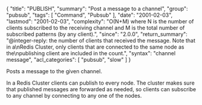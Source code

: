 {
  "title": "PUBLISH",
  "summary": "Post a message to a channel",
  "group": "pubsub",
  "tags": [
    "Command",
    "Pubsub"
  ],
  "date": "2001-02-03",
  "lastmod": "2001-02-03",
  "complexity": "O(N+M) where N is the number of clients subscribed to the receiving channel and M is the total number of subscribed patterns (by any client).",
  "since": "2.0.0",
  "return_summary": "@integer-reply: the number of clients that received the message. Note that in a\nRedis Cluster, only clients that are connected to the same node as the\npublishing client are included in the count.",
  "syntax": "channel message",
  "acl_categories": [
    "pubsub",
    "slow"
  ]
}

Posts a message to the given channel.

In a Redis Cluster clients can publish to every node. The cluster makes sure
that published messages are forwarded as needed, so clients can subscribe to any
channel by connecting to any one of the nodes.

